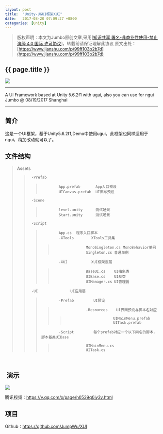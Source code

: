 ```yaml
---
layout: post
title:  "Unity-UGUI框架XUI"
date:   2017-08-20 07:09:27 +0800
categories: [Unity]
---
```




>版权声明：本文为Jumbo原创文章,采用[[知识共享 署名-非商业性使用-禁止演绎 4.0 国际 许可协议](https://creativecommons.org/licenses/by-nc-nd/4.0/deed.zh)]，转载前请保证理解此协议
原文出处：[https://www.jianshu.com/p/99ff103b2b7d](https://www.jianshu.com/p/99ff103b2b7d)

## {{ page.title }}

![](http://upload-images.jianshu.io/upload_images/191918-3f08125a45a43267.png?imageMogr2/auto-orient/strip%7CimageView2/2/w/1240)

*****************************************************************
 A UI Framework based at Unity 5.6.2f1 with ugui, also you can use for ngui
 Jumbo @ 08/19/2017 Shanghai  
******************************************************************


## 简介
这是一个UI框架，基于Unity5.6.2f1,Demo中使用ugui，此框架也同样适用于ngui，稍加改动就可以了。


## 文件结构
>Assets
>>      -Prefab
>>>             App.prefab       App入口预设
>>>             UICanvas.prefab  UI画布预设
>>      -Scene
>>>             level.unity      测试场景
>>>             Start.unity      测试场景
>>      -Script
>>>             App.cs  程序入口脚本
>>>             -XTools        XTools工具集
>>>>                    MonoSingleton.cs MonoBehavior单例
>>>>                    Singleton.cs 普通单例
>>>             -XUI           XUI框架底层
>>>>                    BaseUI.cs    UI抽象类
>>>>                    UIBase.cs    UI基类
>>>>                    UIManager.cs UI管理器
>>      -UI               UI应用层
>>>             -Prefab         UI预设
>>>>                    -Resources    UI界面预设与脚本名对应
>>>>>                           UIMainMenu.prefab
>>>>>                           UITask.prefab
>>>             -Script         每个prefab对应一个以下同名的脚本，脚本基类UIBase
>>>>                    UIMainMenu.cs
>>>>                    UITask.cs


​        
##  演示
![](http://upload-images.jianshu.io/upload_images/191918-4064b8cc76203273.gif?imageMogr2/auto-orient/strip)

腾讯视频：https://v.qq.com/x/page/h0539q0iy3y.html

## 项目
Github：https://github.com/JumpWu/XUI
